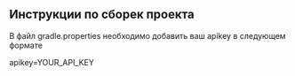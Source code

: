 ## Инструкции по сборек проекта


В файл gradle.properties необходимо добавить ваш apikey в следующем формате

apikey=YOUR_API_KEY